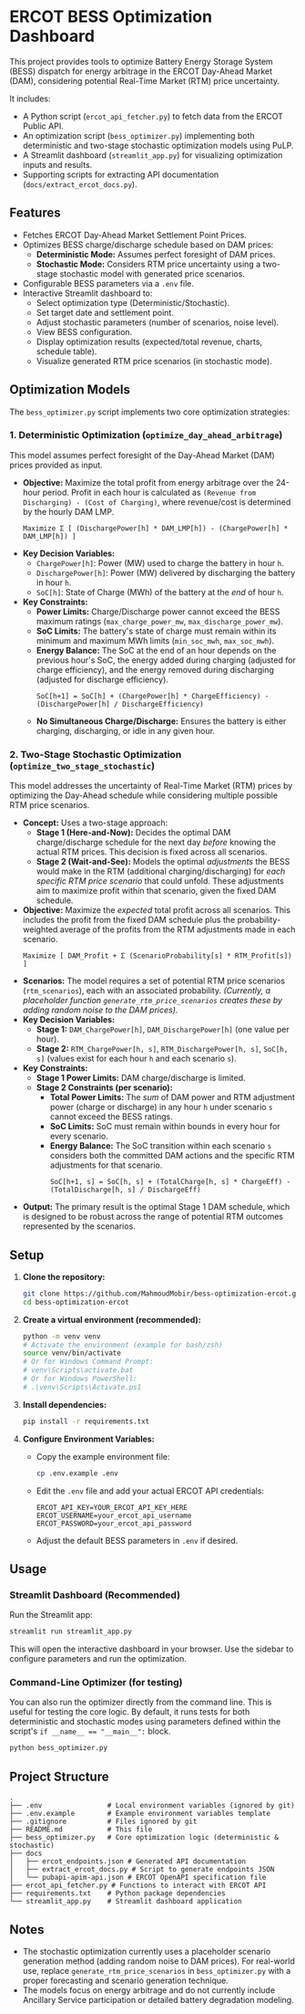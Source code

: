 # ERCOT BESS Optimization Dashboard

This project provides tools to optimize Battery Energy Storage System (BESS) dispatch for energy arbitrage in the ERCOT Day-Ahead Market (DAM), considering potential Real-Time Market (RTM) price uncertainty.

It includes:
- A Python script (`ercot_api_fetcher.py`) to fetch data from the ERCOT Public API.
- An optimization script (`bess_optimizer.py`) implementing both deterministic and two-stage stochastic optimization models using PuLP.
- A Streamlit dashboard (`streamlit_app.py`) for visualizing optimization inputs and results.
- Supporting scripts for extracting API documentation (`docs/extract_ercot_docs.py`).

## Features

- Fetches ERCOT Day-Ahead Market Settlement Point Prices.
- Optimizes BESS charge/discharge schedule based on DAM prices:
    - **Deterministic Mode:** Assumes perfect foresight of DAM prices.
    - **Stochastic Mode:** Considers RTM price uncertainty using a two-stage stochastic model with generated price scenarios.
- Configurable BESS parameters via a `.env` file.
- Interactive Streamlit dashboard to:
    - Select optimization type (Deterministic/Stochastic).
    - Set target date and settlement point.
    - Adjust stochastic parameters (number of scenarios, noise level).
    - View BESS configuration.
    - Display optimization results (expected/total revenue, charts, schedule table).
    - Visualize generated RTM price scenarios (in stochastic mode).

## Optimization Models

The `bess_optimizer.py` script implements two core optimization strategies:

### 1. Deterministic Optimization (`optimize_day_ahead_arbitrage`)

This model assumes perfect foresight of the Day-Ahead Market (DAM) prices provided as input.

-   **Objective:** Maximize the total profit from energy arbitrage over the 24-hour period. Profit in each hour is calculated as `(Revenue from Discharging) - (Cost of Charging)`, where revenue/cost is determined by the hourly DAM LMP.
    ```
    Maximize Σ [ (DischargePower[h] * DAM_LMP[h]) - (ChargePower[h] * DAM_LMP[h]) ]
    ```
-   **Key Decision Variables:**
    -   `ChargePower[h]`: Power (MW) used to charge the battery in hour `h`.
    -   `DischargePower[h]`: Power (MW) delivered by discharging the battery in hour `h`.
    -   `SoC[h]`: State of Charge (MWh) of the battery at the *end* of hour `h`.
-   **Key Constraints:**
    -   **Power Limits:** Charge/Discharge power cannot exceed the BESS maximum ratings (`max_charge_power_mw`, `max_discharge_power_mw`).
    -   **SoC Limits:** The battery's state of charge must remain within its minimum and maximum MWh limits (`min_soc_mwh`, `max_soc_mwh`).
    -   **Energy Balance:** The SoC at the end of an hour depends on the previous hour's SoC, the energy added during charging (adjusted for charge efficiency), and the energy removed during discharging (adjusted for discharge efficiency).
        ```
        SoC[h+1] = SoC[h] + (ChargePower[h] * ChargeEfficiency) - (DischargePower[h] / DischargeEfficiency)
        ```
    -   **No Simultaneous Charge/Discharge:** Ensures the battery is either charging, discharging, or idle in any given hour.

### 2. Two-Stage Stochastic Optimization (`optimize_two_stage_stochastic`)

This model addresses the uncertainty of Real-Time Market (RTM) prices by optimizing the Day-Ahead schedule while considering multiple possible RTM price scenarios.

-   **Concept:** Uses a two-stage approach:
    -   **Stage 1 (Here-and-Now):** Decides the optimal DAM charge/discharge schedule for the next day *before* knowing the actual RTM prices. This decision is fixed across all scenarios.
    -   **Stage 2 (Wait-and-See):** Models the optimal *adjustments* the BESS would make in the RTM (additional charging/discharging) for *each specific RTM price scenario* that could unfold. These adjustments aim to maximize profit within that scenario, given the fixed DAM schedule.
-   **Objective:** Maximize the *expected* total profit across all scenarios. This includes the profit from the fixed DAM schedule plus the probability-weighted average of the profits from the RTM adjustments made in each scenario.
    ```
    Maximize [ DAM_Profit + Σ (ScenarioProbability[s] * RTM_Profit[s]) ]
    ```
-   **Scenarios:** The model requires a set of potential RTM price scenarios (`rtm_scenarios`), each with an associated probability. *(Currently, a placeholder function `generate_rtm_price_scenarios` creates these by adding random noise to the DAM prices).* 
-   **Key Decision Variables:**
    -   **Stage 1:** `DAM_ChargePower[h]`, `DAM_DischargePower[h]` (one value per hour).
    -   **Stage 2:** `RTM_ChargePower[h, s]`, `RTM_DischargePower[h, s]`, `SoC[h, s]` (values exist for each hour `h` and each scenario `s`).
-   **Key Constraints:**
    -   **Stage 1 Power Limits:** DAM charge/discharge is limited.
    -   **Stage 2 Constraints (per scenario):**
        -   **Total Power Limits:** The *sum* of DAM power and RTM adjustment power (charge or discharge) in any hour `h` under scenario `s` cannot exceed the BESS ratings.
        -   **SoC Limits:** SoC must remain within bounds in every hour for every scenario.
        -   **Energy Balance:** The SoC transition within each scenario `s` considers both the committed DAM actions and the specific RTM adjustments for that scenario.
            ```
            SoC[h+1, s] = SoC[h, s] + (TotalCharge[h, s] * ChargeEff) - (TotalDischarge[h, s] / DischargeEff)
            ```
-   **Output:** The primary result is the optimal Stage 1 DAM schedule, which is designed to be robust across the range of potential RTM outcomes represented by the scenarios.

## Setup

1.  **Clone the repository:**
    ```bash
    git clone https://github.com/MahmoudMobir/bess-optimization-ercot.git
    cd bess-optimization-ercot
    ```

2.  **Create a virtual environment (recommended):**
    ```bash
    python -m venv venv
    # Activate the environment (example for bash/zsh)
    source venv/bin/activate
    # Or for Windows Command Prompt:
    # venv\Scripts\activate.bat
    # Or for Windows PowerShell:
    # .\venv\Scripts\Activate.ps1 
    ```

3.  **Install dependencies:**
    ```bash
    pip install -r requirements.txt
    ```

4.  **Configure Environment Variables:**
    *   Copy the example environment file:
        ```bash
        cp .env.example .env
        ```
    *   Edit the `.env` file and add your actual ERCOT API credentials:
        ```
        ERCOT_API_KEY=YOUR_ERCOT_API_KEY_HERE
        ERCOT_USERNAME=your_ercot_api_username
        ERCOT_PASSWORD=your_ercot_api_password
        ```
    *   Adjust the default BESS parameters in `.env` if desired.

## Usage

### Streamlit Dashboard (Recommended)

Run the Streamlit app:

```bash
streamlit run streamlit_app.py
```

This will open the interactive dashboard in your browser. Use the sidebar to configure parameters and run the optimization.

### Command-Line Optimizer (for testing)

You can also run the optimizer directly from the command line. This is useful for testing the core logic. By default, it runs tests for both deterministic and stochastic modes using parameters defined within the script's `if __name__ == "__main__":` block.

```bash
python bess_optimizer.py
```

## Project Structure

```
.
├── .env                # Local environment variables (ignored by git)
├── .env.example        # Example environment variables template
├── .gitignore          # Files ignored by git
├── README.md           # This file
├── bess_optimizer.py   # Core optimization logic (deterministic & stochastic)
├── docs
│   ├── ercot_endpoints.json # Generated API documentation
│   ├── extract_ercot_docs.py # Script to generate endpoints JSON
│   └── pubapi-apim-api.json # ERCOT OpenAPI specification file
├── ercot_api_fetcher.py # Functions to interact with ERCOT API
├── requirements.txt    # Python package dependencies
└── streamlit_app.py    # Streamlit dashboard application
```

## Notes

- The stochastic optimization currently uses a placeholder scenario generation method (adding random noise to DAM prices). For real-world use, replace `generate_rtm_price_scenarios` in `bess_optimizer.py` with a proper forecasting and scenario generation technique.
- The models focus on energy arbitrage and do not currently include Ancillary Service participation or detailed battery degradation modeling. 